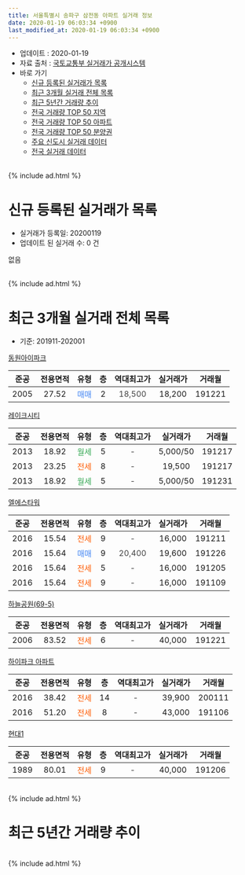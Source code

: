 ```yaml
---
title: 서울특별시 송파구 삼전동 아파트 실거래 정보
date: 2020-01-19 06:03:34 +0900
last_modified_at: 2020-01-19 06:03:34 +0900
---
```


* 업데이트 : 2020-01-19
* 자료 출처 : [국토교통부 실거래가 공개시스템](http://rt.molit.go.kr)
* 바로 가기
    * [신규 등록된 실거래가 목록](#신규-등록된-실거래가-목록)
    * [최근 3개월 실거래 전체 목록](#최근-3개월-실거래-전체-목록)
    * [최근 5년간 거래량 추이](#최근-5년간-거래량-추이)
    * [전국 거래량 TOP 50 지역](https://apt-info.github.io/apt-trade-info/최근-3개월-전국에서-가장-거래가-많이-발생한-지역)
    * [전국 거래량 TOP 50 아파트](https://apt-info.github.io/apt-trade-info/최근-3개월-전국에서-가장-거래가-많이-발생한-아파트)
    * [전국 거래량 TOP 50 분양권](https://apt-info.github.io/apt-trade-info/최근-3개월-전국에서-가장-거래가-많이-발생한-분양권)
    * [주요 신도시 실거래 데이터](https://apt-info.github.io/apt-trade-info/주요-신도시)
    * [전국 실거래 데이터](https://apt-info.github.io/apt-trade-info/전국)
<br>
{% include ad.html %}
<br>

# 신규 등록된 실거래가 목록
* 실거래가 등록일: 20200119
* 업데이트 된 실거래 수: 0 건

없음

<br>
{% include ad.html %}
<br>

# 최근 3개월 실거래 전체 목록
* 기준: 201911-202001


[동원아이파크](https://search.naver.com/search.naver?query=%EC%84%9C%EC%9A%B8%ED%8A%B9%EB%B3%84%EC%8B%9C+%EC%86%A1%ED%8C%8C%EA%B5%AC+%EC%82%BC%EC%A0%84%EB%8F%99+%EB%8F%99%EC%9B%90%EC%95%84%EC%9D%B4%ED%8C%8C%ED%81%AC)

|준공|전용면적|유형|층|역대최고가|실거래가|거래월|
|:---:|:---:|:---:|:---:|:---:|:---:|:---:|
|2005|27.52|<span style="color:#4285f3">매매</span>|2|<span style="color:#444444">18,500</span>|18,200|191221|

[레이크시티](https://search.naver.com/search.naver?query=%EC%84%9C%EC%9A%B8%ED%8A%B9%EB%B3%84%EC%8B%9C+%EC%86%A1%ED%8C%8C%EA%B5%AC+%EC%82%BC%EC%A0%84%EB%8F%99+%EB%A0%88%EC%9D%B4%ED%81%AC%EC%8B%9C%ED%8B%B0)

|준공|전용면적|유형|층|역대최고가|실거래가|거래월|
|:---:|:---:|:---:|:---:|:---:|:---:|:---:|
|2013|18.92|<span style="color:#34a853">월세</span>|5|<span style="color:#444444">-</span>|5,000/50|191217|
|2013|23.25|<span style="color:#ff5a00">전세</span>|8|<span style="color:#444444">-</span>|19,500|191217|
|2013|18.92|<span style="color:#34a853">월세</span>|5|<span style="color:#444444">-</span>|5,000/50|191231|

[엘에스타워](https://search.naver.com/search.naver?query=%EC%84%9C%EC%9A%B8%ED%8A%B9%EB%B3%84%EC%8B%9C+%EC%86%A1%ED%8C%8C%EA%B5%AC+%EC%82%BC%EC%A0%84%EB%8F%99+%EC%97%98%EC%97%90%EC%8A%A4%ED%83%80%EC%9B%8C)

|준공|전용면적|유형|층|역대최고가|실거래가|거래월|
|:---:|:---:|:---:|:---:|:---:|:---:|:---:|
|2016|15.54|<span style="color:#ff5a00">전세</span>|9|<span style="color:#444444">-</span>|16,000|191211|
|2016|15.64|<span style="color:#4285f3">매매</span>|9|<span style="color:#444444">20,400</span>|19,600|191226|
|2016|15.64|<span style="color:#ff5a00">전세</span>|5|<span style="color:#444444">-</span>|16,000|191205|
|2016|15.64|<span style="color:#ff5a00">전세</span>|9|<span style="color:#444444">-</span>|16,000|191109|

[하늘공원(69-5)](https://search.naver.com/search.naver?query=%EC%84%9C%EC%9A%B8%ED%8A%B9%EB%B3%84%EC%8B%9C+%EC%86%A1%ED%8C%8C%EA%B5%AC+%EC%82%BC%EC%A0%84%EB%8F%99+%ED%95%98%EB%8A%98%EA%B3%B5%EC%9B%90%2869-5%29)

|준공|전용면적|유형|층|역대최고가|실거래가|거래월|
|:---:|:---:|:---:|:---:|:---:|:---:|:---:|
|2006|83.52|<span style="color:#ff5a00">전세</span>|6|<span style="color:#444444">-</span>|40,000|191221|

[하이파크 아파트](https://search.naver.com/search.naver?query=%EC%84%9C%EC%9A%B8%ED%8A%B9%EB%B3%84%EC%8B%9C+%EC%86%A1%ED%8C%8C%EA%B5%AC+%EC%82%BC%EC%A0%84%EB%8F%99+%ED%95%98%EC%9D%B4%ED%8C%8C%ED%81%AC+%EC%95%84%ED%8C%8C%ED%8A%B8)

|준공|전용면적|유형|층|역대최고가|실거래가|거래월|
|:---:|:---:|:---:|:---:|:---:|:---:|:---:|
|2016|38.42|<span style="color:#ff5a00">전세</span>|14|<span style="color:#444444">-</span>|39,900|200111|
|2016|51.20|<span style="color:#ff5a00">전세</span>|8|<span style="color:#444444">-</span>|43,000|191106|

[현대1](https://search.naver.com/search.naver?query=%EC%84%9C%EC%9A%B8%ED%8A%B9%EB%B3%84%EC%8B%9C+%EC%86%A1%ED%8C%8C%EA%B5%AC+%EC%82%BC%EC%A0%84%EB%8F%99+%ED%98%84%EB%8C%801)

|준공|전용면적|유형|층|역대최고가|실거래가|거래월|
|:---:|:---:|:---:|:---:|:---:|:---:|:---:|
|1989|80.01|<span style="color:#ff5a00">전세</span>|9|<span style="color:#444444">-</span>|40,000|191206|


<br>
{% include ad.html %}
<br>

# 최근 5년간 거래량 추이


<div style="width:100%;">
    <canvas id="deal_progress" height="200"></canvas>
</div>

<script>
new Chart(document.getElementById("deal_progress"), {
    type: 'line',
    data: {
        labels: ['201501','201502','201503','201504','201505','201506','201507','201508','201509','201510','201511','201512','201601','201602','201603','201604','201605','201606','201607','201608','201609','201610','201611','201612','201701','201702','201703','201704','201705','201706','201707','201708','201709','201710','201711','201712','201801','201802','201803','201804','201805','201806','201807','201808','201809','201810','201811','201812','201901','201902','201903','201904','201905','201906','201907','201908','201909','201910','201911','201912','202001'],
        datasets: [{
            label: '매매',
            pointRadius: 1,
            data: [0, 1, 1, 1, 1, 1, 3, 2, 0, 2, 0, 1, 2, 0, 0, 0, 3, 5, 1, 4, 5, 7, 11, 2, 5, 3, 1, 1, 0, 1, 4, 1, 4, 1, 1, 1, 3, 2, 2, 1, 0, 2, 1, 3, 3, 0, 1, 0, 0, 0, 0, 0, 0, 1, 0, 0, 2, 1, 0, 2, 0],
            borderColor: "rgba(255, 201, 14, 1)",
            backgroundColor: "rgba(255, 201, 14, 0.5)",
            fill: false,
            lineTension: 0
        },{
            label: '전월세',
            pointRadius: 1,
            data: [2, 4, 7, 2, 2, 3, 1, 2, 5, 6, 1, 1, 4, 1, 4, 2, 2, 1, 1, 3, 3, 10, 7, 5, 2, 5, 7, 4, 3, 6, 0, 1, 5, 0, 1, 9, 6, 2, 7, 5, 0, 6, 6, 4, 5, 9, 2, 2, 8, 3, 7, 1, 2, 4, 1, 2, 1, 6, 2, 7, 1],
            borderColor: "rgba(0, 141, 185, 1)",
            backgroundColor: "rgba(0, 141, 185, 0.5)",
            fill: false,
            lineTension: 0
        }
        ]
    },
    options: {
        responsive: true,
        title: {
            display: false
        },
        tooltips: {
            mode: 'index',
            intersect: false
        },
        hover: {
            mode: 'nearest',
            intersect: true
        },
        scales: {
            xAxes: [{
                display: true,
                scaleLabel: {
                    display: true,
                    labelString: '년/월'
                }
            }],
            yAxes: [{
                display: true,
                ticks: {
                    suggestedMin: 0,
                },
                scaleLabel: {
                    display: true,
                    labelString: '실거래 수'
                }
            }]
        }
    }
});

</script>


<br>
{% include ad.html %}
<br>


